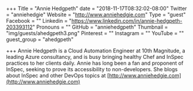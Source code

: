 +++
Title = "Annie Hedgpeth"
date = "2018-11-17T08:32:02-08:00"
Twitter = "anniehedgie"
Website = "http://www.anniehedgie.com"
Type = "guest"
Facebook = ""
Linkedin = "https://www.linkedin.com/in/annie-hedgpeth-203393112"
Pronouns = ""
GitHub = "anniehedgpeth"
Thumbnail = "img/guests/ahedgpeth3.png"
Pinterest = ""
Instagram = ""
YouTube = ""
guest_group = "ahedgpeth"

+++
Annie Hedgpeth is a Cloud Automation Engineer at 10th Magnitude, a leading Azure consultancy, and is busy bringing healthy Chef and InSpec practices to her clients daily. Annie has long been a fan and proponent of InSpec, seeking to prove its accessibility to non-developers. She blogs about InSpec and other DevOps topics at [http://www.anniehedgie.com](http://www.anniehedgie.com)
